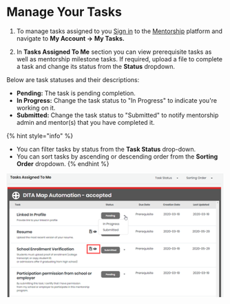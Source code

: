 # Manage Your Tasks

1. To manage tasks assigned to you  [Sign in](../../../sso/sign-in/) to the [Mentorship](https://people.dev.platform.linuxfoundation.org/) platform and navigate to **My Account -&gt;** **My Tasks.**  

2. In **Tasks Assigned To Me** section you can view prerequisite tasks as well as mentorship milestone tasks. If required, upload a file to complete a task and change its status from the **Status** dropdown. 

Below are task statuses and their descriptions: 

* **Pending:** The task is pending completion.
* **In Progress:** Change the task status to "In Progress" to indicate you're working on it. 
* **Submitted:** Change the task status to "Submitted" to notify mentorship admin and mentor\(s\) that you have completed it. 

{% hint style="info" %}
* You can filter tasks by status from the **Task Status** drop-down.
* You can sort tasks by ascending or descending order from the **Sorting Order** dropdown. 
{% endhint %}

![Tasks for Mentees](../../../.gitbook/assets/mentee-tasks-for-mentee.png)

